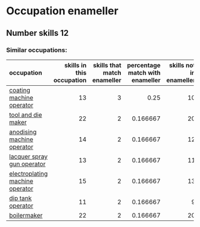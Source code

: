 # Occupation enameller
## Number skills 12
### Similar occupations:
| occupation                                                            |   skills in this occupation |   skills that match enameller |   percentage match with enameller |   skills not in enameller |
|:----------------------------------------------------------------------|----------------------------:|------------------------------:|----------------------------------:|--------------------------:|
| [coating machine operator](coating_machine_operator.md)               |                          13 |                             3 |                          0.25     |                        10 |
| [tool and die maker](tool_and_die_maker.md)                           |                          22 |                             2 |                          0.166667 |                        20 |
| [anodising machine operator](anodising_machine_operator.md)           |                          14 |                             2 |                          0.166667 |                        12 |
| [lacquer spray gun operator](lacquer_spray_gun_operator.md)           |                          13 |                             2 |                          0.166667 |                        11 |
| [electroplating machine operator](electroplating_machine_operator.md) |                          15 |                             2 |                          0.166667 |                        13 |
| [dip tank operator](dip_tank_operator.md)                             |                          11 |                             2 |                          0.166667 |                         9 |
| [boilermaker](boilermaker.md)                                         |                          22 |                             2 |                          0.166667 |                        20 |
